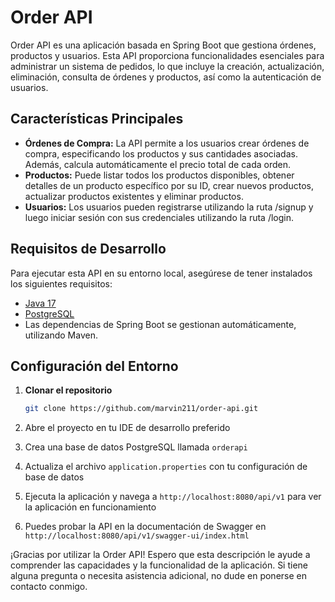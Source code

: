 # Order API
Order API es una aplicación basada en Spring Boot que gestiona órdenes, productos y usuarios. Esta API proporciona funcionalidades esenciales para administrar un sistema de pedidos, lo que incluye la creación, actualización, eliminación, consulta de órdenes y productos, así como la autenticación de usuarios.

## Características Principales
- **Órdenes de Compra:** La API permite a los usuarios crear órdenes de compra, especificando los productos y sus cantidades asociadas. Además, calcula automáticamente el precio total de cada orden.
- **Productos:** Puede listar todos los productos disponibles, obtener detalles de un producto específico por su ID, crear nuevos productos, actualizar productos existentes y eliminar productos.
- **Usuarios:** Los usuarios pueden registrarse utilizando la ruta /signup y luego iniciar sesión con sus credenciales utilizando la ruta /login.

## Requisitos de Desarrollo

Para ejecutar esta API en su entorno local, asegúrese de tener instalados los siguientes requisitos:

- [Java 17](https://www.oracle.com/java/technologies/javase-downloads.html)
- [PostgreSQL](https://www.postgresql.org/download/)
- Las dependencias de Spring Boot se gestionan automáticamente, utilizando Maven.

## Configuración del Entorno

1. **Clonar el repositorio**

    ```bash
    git clone https://github.com/marvin211/order-api.git
    ```
2. Abre el proyecto en tu IDE de desarrollo preferido
3. Crea una base de datos PostgreSQL llamada `orderapi`
4. Actualiza el archivo `application.properties` con tu configuración de base de datos
5. Ejecuta la aplicación y navega a `http://localhost:8080/api/v1` para ver la aplicación en funcionamiento
6. Puedes probar la API en la documentación de Swagger en  `http://localhost:8080/api/v1/swagger-ui/index.html`

¡Gracias por utilizar la Order API! Espero que esta descripción le ayude a comprender las capacidades y la funcionalidad de la aplicación. Si tiene alguna pregunta o necesita asistencia adicional, no dude en ponerse en contacto conmigo.